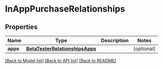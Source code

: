 # InAppPurchaseRelationships

## Properties
Name | Type | Description | Notes
------------ | ------------- | ------------- | -------------
**apps** | [**BetaTesterRelationshipsApps**](BetaTesterRelationshipsApps.md) |  | [optional] 

[[Back to Model list]](../README.md#documentation-for-models) [[Back to API list]](../README.md#documentation-for-api-endpoints) [[Back to README]](../README.md)


